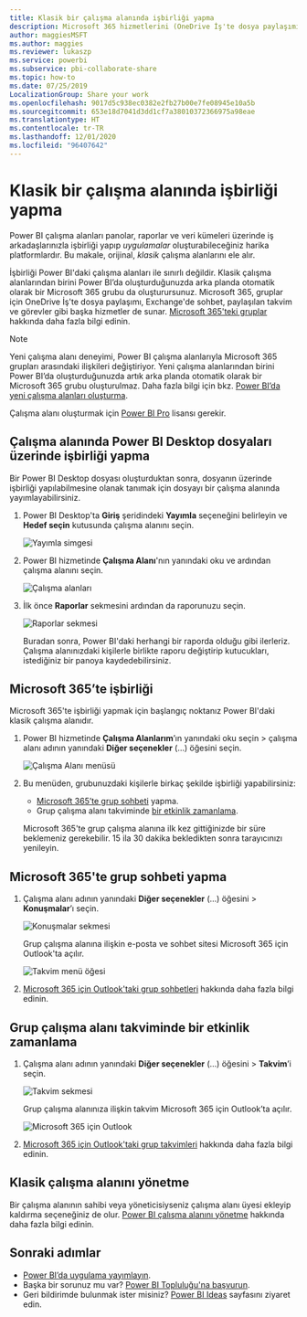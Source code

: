 ```yaml
---
title: Klasik bir çalışma alanında işbirliği yapma
description: Microsoft 365 hizmetlerini (OneDrive İş'te dosya paylaşımı, Exchange'de sohbet, takvim ve görevler gibi) kullanarak çalışma alanınızda Power BI Desktop dosyaları üzerinde işbirliği yapma konusunda bilgi edinin.
author: maggiesMSFT
ms.author: maggies
ms.reviewer: lukaszp
ms.service: powerbi
ms.subservice: pbi-collaborate-share
ms.topic: how-to
ms.date: 07/25/2019
LocalizationGroup: Share your work
ms.openlocfilehash: 9017d5c938ec0382e2fb27b00e7fe08945e10a5b
ms.sourcegitcommit: 653e18d7041d3dd1cf7a38010372366975a98eae
ms.translationtype: HT
ms.contentlocale: tr-TR
ms.lasthandoff: 12/01/2020
ms.locfileid: "96407642"
---
```

# <a name="collaborate-in-a-classic-workspace"></a>Klasik bir çalışma alanında işbirliği yapma
Power BI çalışma alanları panolar, raporlar ve veri kümeleri üzerinde iş arkadaşlarınızla işbirliği yapıp *uygulamalar* oluşturabileceğiniz harika platformlardır. Bu makale, orijinal, *klasik* çalışma alanlarını ele alır.  

İşbirliği Power BI'daki çalışma alanları ile sınırlı değildir. Klasik çalışma alanlarından birini Power BI’da oluşturduğunuzda arka planda otomatik olarak bir Microsoft 365 grubu da oluşturursunuz. Microsoft 365, gruplar için OneDrive İş'te dosya paylaşımı, Exchange'de sohbet, paylaşılan takvim ve görevler gibi başka hizmetler de sunar. [Microsoft 365'teki gruplar](https://support.office.com/article/Create-a-group-in-Office-365-7124dc4c-1de9-40d4-b096-e8add19209e9) hakkında daha fazla bilgi edinin.

> [!NOTE]
> Yeni çalışma alanı deneyimi, Power BI çalışma alanlarıyla Microsoft 365 grupları arasındaki ilişkileri değiştiriyor. Yeni çalışma alanlarından birini Power BI’da oluşturduğunuzda artık arka planda otomatik olarak bir Microsoft 365 grubu oluşturulmaz. Daha fazla bilgi için bkz. [Power BI’da yeni çalışma alanları oluşturma](service-create-the-new-workspaces.md).

Çalışma alanı oluşturmak için [Power BI Pro](../fundamentals/service-features-license-type.md) lisansı gerekir.

## <a name="collaborate-on-power-bi-desktop-files-in-a-workspace"></a>Çalışma alanında Power BI Desktop dosyaları üzerinde işbirliği yapma
Bir Power BI Desktop dosyası oluşturduktan sonra, dosyanın üzerinde işbirliği yapılabilmesine olanak tanımak için dosyayı bir çalışma alanında yayımlayabilirsiniz.

1. Power BI Desktop'ta **Giriş** şeridindeki **Yayımla** seçeneğini belirleyin ve **Hedef seçin** kutusunda çalışma alanını seçin.
   
    ![Yayımla simgesi](media/service-collaborate-power-bi-workspace/power-bi-group-publish-pbix.png)
2. Power BI hizmetinde **Çalışma Alanı**'nın yanındaki oku ve ardından çalışma alanını seçin.
   
    ![Çalışma alanları](media/service-collaborate-power-bi-workspace/power-bi-workspace-nav-arrow.png)
3. İlk önce **Raporlar** sekmesini ardından da raporunuzu seçin.
   
    ![Raporlar sekmesi](media/service-collaborate-power-bi-workspace/power-bi-workspace-report.png)
   
    Buradan sonra, Power BI'daki herhangi bir raporda olduğu gibi ilerleriz. Çalışma alanınızdaki kişilerle birlikte raporu değiştirip kutucukları, istediğiniz bir panoya kaydedebilirsiniz.

## <a name="collaborate-in-microsoft-365"></a>Microsoft 365’te işbirliği
Microsoft 365'te işbirliği yapmak için başlangıç noktanız Power BI'daki klasik çalışma alanıdır.

1. Power BI hizmetinde **Çalışma Alanlarım**’ın yanındaki oku seçin > çalışma alanı adının yanındaki **Diğer seçenekler** (...) öğesini seçin. 
   
   ![Çalışma Alanı menüsü](media/service-collaborate-power-bi-workspace/power-bi-app-ellipsis.png)
2. Bu menüden, grubunuzdaki kişilerle birkaç şekilde işbirliği yapabilirsiniz: 
   
   * [Microsoft 365’te grup sohbeti](#have-a-group-conversation-in-microsoft-365) yapma.
   * Grup çalışma alanı takviminde [bir etkinlik zamanlama](#schedule-an-event-on-the-group-workspace-calendar).
   
   Microsoft 365'te grup çalışma alanına ilk kez gittiğinizde bir süre beklemeniz gerekebilir. 15 ila 30 dakika bekledikten sonra tarayıcınızı yenileyin.

## <a name="have-a-group-conversation-in-microsoft-365"></a>Microsoft 365'te grup sohbeti yapma
1. Çalışma alanı adının yanındaki **Diğer seçenekler** (...) öğesini \> **Konuşmalar**’ı seçin. 
   
    ![Konuşmalar sekmesi](media/service-collaborate-power-bi-workspace/power-bi-app-ellipsis.png)
   
   Grup çalışma alanına ilişkin e-posta ve sohbet sitesi Microsoft 365 için Outlook'ta açılır.
   
   ![Takvim menü öğesi](media/service-collaborate-power-bi-workspace/pbi_grps_o365convo.png)
2. [Microsoft 365 için Outlook'taki grup sohbetleri](https://support.office.com/Article/Have-a-group-conversation-a0482e24-a769-4e39-a5ba-a7c56e828b22) hakkında daha fazla bilgi edinin.

## <a name="schedule-an-event-on-the-group-workspace-calendar"></a>Grup çalışma alanı takviminde bir etkinlik zamanlama
1. Çalışma alanı adının yanındaki **Diğer seçenekler** (...) öğesini \> **Takvim**’i seçin. 
   
   ![Takvim sekmesi](media/service-collaborate-power-bi-workspace/power-bi-app-ellipsis.png)
   
   Grup çalışma alanınıza ilişkin takvim Microsoft 365 için Outlook’ta açılır.
   
   ![Microsoft 365 için Outlook](media/service-collaborate-power-bi-workspace/pbi_grps_o365_calendar.png)
2. [Microsoft 365 için Outlook'taki grup takvimleri](https://support.office.com/Article/Add-edit-and-subscribe-to-group-events-0cf1ad68-1034-4306-b367-d75e9818376a) hakkında daha fazla bilgi edinin.

## <a name="manage-a-classic-workspace"></a>Klasik çalışma alanını yönetme
Bir çalışma alanının sahibi veya yöneticisiyseniz çalışma alanı üyesi ekleyip kaldırma seçeneğiniz de olur. [Power BI çalışma alanını yönetme](service-manage-app-workspace-in-power-bi-and-office-365.md) hakkında daha fazla bilgi edinin.

## <a name="next-steps"></a>Sonraki adımlar
* [Power BI’da uygulama yayımlayın](service-create-distribute-apps.md).
* Başka bir sorunuz mu var? [Power BI Topluluğu'na başvurun](https://community.powerbi.com/).
* Geri bildirimde bulunmak ister misiniz? [Power BI Ideas](https://ideas.powerbi.com/forums/265200-power-bi) sayfasını ziyaret edin.
